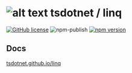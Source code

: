 # ![alt text](https://avatars1.githubusercontent.com/u/64487547?s=30&amp;v=5 "tsdotnet") tsdotnet / linq

[![GitHub license](https://img.shields.io/badge/license-MIT-blue.svg?style=flat-square)](https://github.com/tsdotnet/linq/blob/master/LICENSE)
![npm-publish](https://github.com/tsdotnet/linq/workflows/npm-publish/badge.svg)
[![npm version](https://img.shields.io/npm/v/@tsdotnet/linq.svg?style=flat-square)](https://www.npmjs.com/package/@tsdotnet/linq)



## Docs

[tsdotnet.github.io/linq](https://tsdotnet.github.io/linq/)
